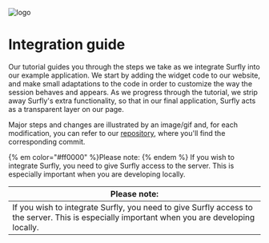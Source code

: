 ![logo](images/logosmall.png)
# Integration guide


Our tutorial guides you through the steps we take as we integrate Surfly into our example application. We start by adding the widget code to our website, and make small adaptations to the code in order to customize the way the session behaves and appears. As we progress through the tutorial, we strip away Surfly's extra functionality, so that in our final application, Surfly acts as a transparent layer on our page. 

Major steps and changes are illustrated by an image/gif and, for each modification, you can refer to our [repository](https://github.com/MathildeJ/Cake_shop_example), where you'll find the corresponding commit.



{% em color="#ff0000" %}Please note: {% endem %}
If you wish to integrate Surfly, you need to give Surfly access to the server. This is especially important when you are developing locally.  

| Please note: |
| ------------- | 
| If you wish to integrate Surfly, you need to give Surfly access to the server. This is especially important when you are developing locally.  |